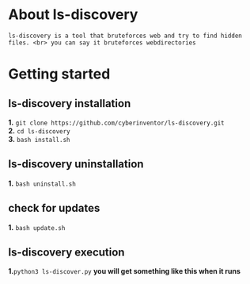 # About ls-discovery
```ls-discovery is a tool that bruteforces web and try to find hidden files. <br> you can say it bruteforces webdirectories```
# Getting started
## ls-discovery installation
**1.** ```git clone https://github.com/cyberinventor/ls-discovery.git```
<br>
 **2.** ```cd ls-discovery```
<br>
**3.** ```bash install.sh```
<br>
## ls-discovery uninstallation
**1.** ```bash uninstall.sh```

## check for updates
**1.** ```bash update.sh```

## ls-discovery execution
**1.**```python3 ls-discover.py```
**you will get something like this when it runs**
